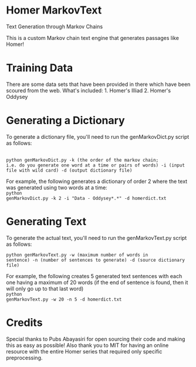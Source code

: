 # Homer MarkovText
Text Generation through Markov Chains

This is a custom Markov chain text engine that generates passages like Homer!

<H1> Training Data </H1>
There are some data sets that have been provided in there which have been scoured from the web.  What's included:
1. Homer's Illiad
2. Homer's Oddysey

<H1> Generating a Dictionary </H1>
To generate a dictionary file, you'll need to run the genMarkovDict.py script as follows:

<BR><code>python genMarkovDict.py -k (the order of the markov chain; i.e. do you generate one word at a time or pairs of words) -i (input file with wild card) -d (output dictionary file) </code>

For example, the following generates a dictionary of order 2 where the text was generated using two words at a time:
<BR><code>python genMarkovDict.py -k 2 -i "Data - Oddysey\*.*" -d homerdict.txt </code>

<H1> Generating Text </H1>
To generate the actual text, you'll need to run the genMarkovText.py script as follows:

<code>python genMarkovText.py -w (maximum number of words in sentence) -n (number of sentences to generate) -d (source dictionary file) </code>

For example, the following creates 5 generated text sentences with each one having a maximum of 20 words (if the end of sentence is found, then it will only go up to that last word)
<BR><code>python genMarkovText.py -w 20 -n 5 -d homerdict.txt </code>
  
<H1> Credits </H1>
Special thanks to Pubs Abayasiri for open sourcing their code and making this as easy as possible! Also thank you to MIT for having an online resource with the entire Homer series that required only specific preprocessing.

